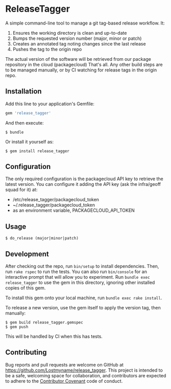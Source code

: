 # ReleaseTagger

A simple command-line tool to manage a git tag-based release workflow.
It:

1. Ensures the working directory is clean and up-to-date
2. Bumps the requested version number (major, minor or patch)
3. Creates an annotated tag noting changes since the last release
4. Pushes the tag to the origin repo

The actual version of the software will be retrieved from our package repository in the cloud
(packagecloud)
That's all. Any other build steps are to be managed manually, or by CI
watching for release tags in the origin repo.

## Installation

Add this line to your application's Gemfile:

```ruby
gem 'release_tagger'
```

And then execute:

    $ bundle

Or install it yourself as:

    $ gem install release_tagger

## Configuration
The only required configuration is the packagecloud API key to retrieve the latest version.
You can configure it adding the API key (ask the infra/geoff squad for it) at:
- /etc/release_tagger/packagecloud_token
- ~/.release_tagger/packagecloud_token
- as an environment variable, PACKAGECLOUD_API_TOKEN

## Usage

    $ do_release (major|minor|patch)

## Development

After checking out the repo, run `bin/setup` to install dependencies.
Then, run `rake rspec` to run the tests. You can also run `bin/console`
for an interactive prompt that will allow you to experiment. Run `bundle
exec release_tagger` to use the gem in this directory, ignoring other
installed copies of this gem.

To install this gem onto your local machine, run `bundle exec rake
install`.

To release a new version, use the gem itself to apply the version tag,
then manually:

    $ gem build release_tagger.gemspec
    $ gem push

This will be handled by CI when this has tests.

## Contributing

Bug reports and pull requests are welcome on GitHub at
https://github.com/Lostmyname/release_tagger. This project is intended
to be a safe, welcoming space for collaboration, and contributors are
expected to adhere to the [Contributor
Covenant](contributor-covenant.org) code of conduct.
